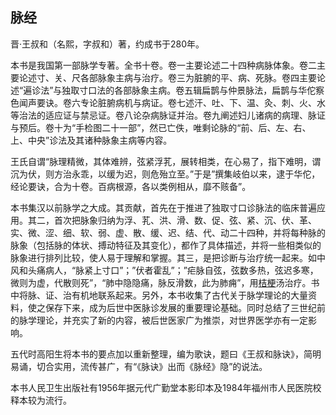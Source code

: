 ## 脉经

晋·王叔和（名熙，字叔和）著，约成书于280年。

本书是我国第一部脉学专著。全书十卷。卷一主要论述二十四种病脉体象。卷二主要论述寸、关、尺各部脉象主病与治疗。卷三为脏腑的平、病、死脉。卷四主要论述“遍诊法”与独取寸口法的各部脉象主病。卷五辑扁鹊与仲景脉法，扁鹊与华佗察色闻声要诀。卷六专论脏腑病机与病证。卷七述汗、吐、下、温、灸、刺、火、水等治法的适应证与禁忌证。卷八论杂病脉证并治。卷九阐述妇儿诸病的病理、脉证与预后。卷十为“手检图二十一部”，然已亡佚，唯剩论脉的“前、后、左、右、上、中央”诊法及其诸种脉象主病等内容。

王氏自谓“脉理精微，其体难辨，弦紧浮芤，展转相类，在心易了，指下难明，谓沉为伏，则方治永乖，以缓为迟，则危殆立至。”于是”撰集岐伯以来，逮于华佗，经论要诀，合为十卷。百病根源，各以类例相从，靡不赅备”。

本书集汉以前脉学之大成。其贡献，首先在于推进了独取寸口诊脉法的临床普遍应用。其二，首次把脉象归纳为浮、芤、洪、滑、数、促、弦、紧、沉、伏、革、实、微、涩、细、软、弱、虚、散、缓、迟、结、代、动二十四种，并将每种脉的脉象（包括脉的体状、搏动特征及其变化），都作了具体描述，并将一些相类似的脉象进行排列比较，使人易于理解和掌握。其三，是把诊断与治疗统一起来。如中风和头痛病人，“脉紧上寸口”；”伏者霍乱”；”疟脉自弦，弦数多热，弦迟多寒，微则为虚，代散则死”，“肺中隐隐痛，脉反滑数，此为肺痈”，用[桔梗](https://www.gmzyjc.com/read/bc/bc16-0.2.2.0.0.md)汤治疗。书中将脉、证、治有机地联系起来。另外，本书收集了古代关于脉学理论的大量资料，使之保存下来，成为后世中医脉诊发展的重要理论基础。同时总结了三世纪前的脉学理论，并充实了新的内容，被后世医家广为推崇，对世界医学亦有一定影响。

五代时高阳生将本书的要点加以重新整理，编为歌诀，题曰《王叔和脉诀》，简明易诵，切合实用，流传甚广，有“《脉诀》出而《脉经》隐”的说法。

本书人民卫生出版社有1956年据元代广勤堂本影印本及1984年福州市人民医院校释本较为流行。
